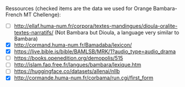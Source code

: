 Ressources (checked items are the data we used for Orange Bambara-French MT Chellenge):

- [ ] http://ellaf.huma-num.fr/corpora/textes-mandingues/dioula-oralite-textes-narratifs/ (Not Bambara but Dioula, a language very similar to Bambara)
- [x] http://cormand.huma-num.fr/Bamadaba/lexicon/
- [x] https://live.bible.is/bible/BAMLSB/MRK/1?audio_type=audio_drama 
- [ ] https://books.openedition.org/demopolis/515
- [ ] http://islam.faq.free.fr/langues/bambara/lexique.htm
- [ ] https://huggingface.co/datasets/allenai/nllb
- [x] http://cormande.huma-num.fr/corbama/run.cgi/first_form
